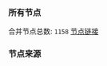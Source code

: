### 所有节点
合并节点总数: `1158`
[节点链接](https://raw.githubusercontent.com/rzhy1/11/master/sub/sub_merge_base64.txt)

### 节点来源